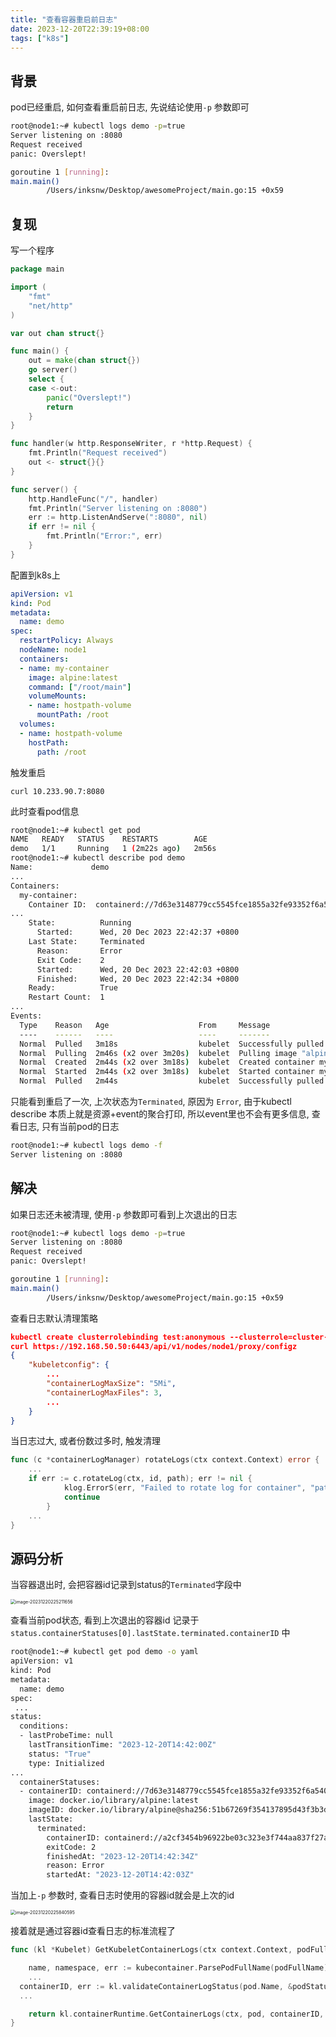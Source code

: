 ```yaml
---
title: "查看容器重启前日志"
date: 2023-12-20T22:39:19+08:00
tags: ["k8s"]
---
```


## 背景

pod已经重启, 如何查看重启前日志, 先说结论使用`-p` 参数即可

```bash
root@node1:~# kubectl logs demo -p=true
Server listening on :8080
Request received
panic: Overslept!

goroutine 1 [running]:
main.main()
        /Users/inksnw/Desktop/awesomeProject/main.go:15 +0x59
```

## 复现

写一个程序

```go
package main

import (
	"fmt"
	"net/http"
)

var out chan struct{}

func main() {
	out = make(chan struct{})
	go server()
	select {
	case <-out:
		panic("Overslept!")
		return
	}
}

func handler(w http.ResponseWriter, r *http.Request) {
	fmt.Println("Request received")
	out <- struct{}{}
}

func server() {
	http.HandleFunc("/", handler)
	fmt.Println("Server listening on :8080")
	err := http.ListenAndServe(":8080", nil)
	if err != nil {
		fmt.Println("Error:", err)
	}
}
```

配置到k8s上

```yaml
apiVersion: v1
kind: Pod
metadata:
  name: demo
spec:
  restartPolicy: Always
  nodeName: node1
  containers:
  - name: my-container
    image: alpine:latest 
    command: ["/root/main"] 
    volumeMounts:
    - name: hostpath-volume
      mountPath: /root
  volumes:
  - name: hostpath-volume
    hostPath:
      path: /root
```

触发重启

```
curl 10.233.90.7:8080
```

此时查看pod信息

```bash
root@node1:~# kubectl get pod
NAME   READY   STATUS    RESTARTS        AGE
demo   1/1     Running   1 (2m22s ago)   2m56s
root@node1:~# kubectl describe pod demo
Name:             demo
...
Containers:
  my-container:
    Container ID:  containerd://7d63e3148779cc5545fce1855a32fe93352f6a54044b6c024d78b2849bd521f7
...
    State:          Running
      Started:      Wed, 20 Dec 2023 22:42:37 +0800
    Last State:     Terminated
      Reason:       Error
      Exit Code:    2
      Started:      Wed, 20 Dec 2023 22:42:03 +0800
      Finished:     Wed, 20 Dec 2023 22:42:34 +0800
    Ready:          True
    Restart Count:  1
...
Events:
  Type    Reason   Age                    From     Message
  ----    ------   ----                   ----     -------
  Normal  Pulled   3m18s                  kubelet  Successfully pulled image "alpine:latest" in 1.987374105s (1.987383885s including waiting)
  Normal  Pulling  2m46s (x2 over 3m20s)  kubelet  Pulling image "alpine:latest"
  Normal  Created  2m44s (x2 over 3m18s)  kubelet  Created container my-container
  Normal  Started  2m44s (x2 over 3m18s)  kubelet  Started container my-container
  Normal  Pulled   2m44s                  kubelet  Successfully pulled image "alpine:latest" in 1.980326827s (1.980340434s including waiting)
```

只能看到重启了一次, 上次状态为`Terminated`, 原因为 `Error`, 由于kubectl describe 本质上就是资源+event的聚合打印, 所以event里也不会有更多信息, 查看日志, 只有当前pod的日志

```bash
root@node1:~# kubectl logs demo -f
Server listening on :8080
```

## 解决

如果日志还未被清理, 使用`-p` 参数即可看到上次退出的日志

```bash
root@node1:~# kubectl logs demo -p=true
Server listening on :8080
Request received
panic: Overslept!

goroutine 1 [running]:
main.main()
        /Users/inksnw/Desktop/awesomeProject/main.go:15 +0x59
```

查看日志默认清理策略

```json
kubectl create clusterrolebinding test:anonymous --clusterrole=cluster-admin --user=system:anonymous
curl https://192.168.50.50:6443/api/v1/nodes/node1/proxy/configz
{
    "kubeletconfig": {
        ...
        "containerLogMaxSize": "5Mi",
        "containerLogMaxFiles": 3,
        ...
    }
}
```

当日志过大, 或者份数过多时, 触发清理

```go
func (c *containerLogManager) rotateLogs(ctx context.Context) error {
	...
	if err := c.rotateLog(ctx, id, path); err != nil {
			klog.ErrorS(err, "Failed to rotate log for container", "path", path, "containerID", id)
			continue
		}
	...
}
```



## 源码分析

当容器退出时, 会把容器id记录到status的`Terminated`字段中

<img src="https://inksnw.asuscomm.com:3001/blog/查看容器重启前日志_e6f01abc73d656bfd3c16c086c797391.png" alt="image-20231220225211656" style="zoom:50%;" />

查看当前pod状态, 看到上次退出的容器id 记录于`status.containerStatuses[0].lastState.terminated.containerID` 中

```bash
root@node1:~# kubectl get pod demo -o yaml
apiVersion: v1
kind: Pod
metadata:
  name: demo
spec:
 ...
status:
  conditions:
  - lastProbeTime: null
    lastTransitionTime: "2023-12-20T14:42:00Z"
    status: "True"
    type: Initialized
...
  containerStatuses:
  - containerID: containerd://7d63e3148779cc5545fce1855a32fe93352f6a54044b6c024d78b2849bd521f7
    image: docker.io/library/alpine:latest
    imageID: docker.io/library/alpine@sha256:51b67269f354137895d43f3b3d810bfacd3945438e94dc5ac55fdac340352f48
    lastState:
      terminated:
        containerID: containerd://a2cf3454b96922be03c323e3f744aa837f27a0442b18d61669da2c2e484f86e0
        exitCode: 2
        finishedAt: "2023-12-20T14:42:34Z"
        reason: Error
        startedAt: "2023-12-20T14:42:03Z"
```

当加上`-p` 参数时, 查看日志时使用的容器id就会是上次的id

<img src="https://inksnw.asuscomm.com:3001/blog/查看容器重启前日志_7f695ed9b3f4f24bd0044323ad860ddb.png" alt="image-20231220225840595" style="zoom:50%;" />

接着就是通过容器id查看日志的标准流程了

```go
func (kl *Kubelet) GetKubeletContainerLogs(ctx context.Context, podFullName, containerName string, logOptions *v1.PodLogOptions, stdout, stderr io.Writer) error {

	name, namespace, err := kubecontainer.ParsePodFullName(podFullName)
	...
  containerID, err := kl.validateContainerLogStatus(pod.Name, &podStatus, containerName, logOptions.Previous)
  ...

	return kl.containerRuntime.GetContainerLogs(ctx, pod, containerID, logOptions, stdout, stderr)
}
```


